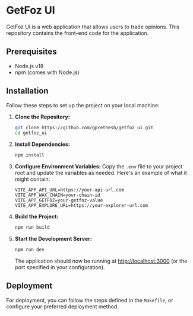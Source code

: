 # GetFoz UI

GetFoz UI is a web application that allows users to trade opinions. This repository contains the front-end code for the application.

## Prerequisites

- Node.js v18
- npm (comes with Node.js)

## Installation

Follow these steps to set up the project on your local machine:

1. **Clone the Repository:**
   ```bash
   git clone https://github.com/gprethesh/getfoz_ui.git
   cd getfoz_ui
   ```

2. **Install Dependencies:**
   ```bash
   npm install
   ```

3. **Configure Environment Variables:**
   Copy the `.env` file to your project root and update the variables as needed. Here's an example of what it might contain:
   ```env
   VITE_APP_API_URL=https://your-api-url.com
   VITE_APP_WAX_CHAIN=your-chain-id
   VITE_APP_GETFOZ=your-getfoz-value
   VITE_APP_EXPLORE_URL=https://your-explorer-url.com
   ```

4. **Build the Project:**
   ```bash
   npm run build
   ```

5. **Start the Development Server:**
   ```bash
   npm run dev
   ```

   The application should now be running at [http://localhost:3000](http://localhost:3000) (or the port specified in your configuration).

## Deployment

For deployment, you can follow the steps defined in the `Makefile`, or configure your preferred deployment method.
